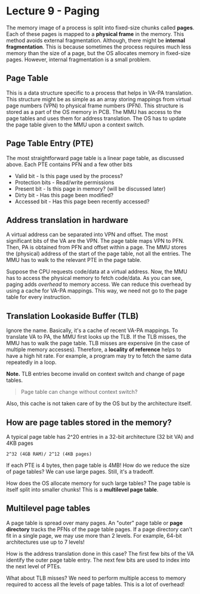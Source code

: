 # Lecture 9 - Paging

The memory image of a process is split into fixed-size chunks called **pages**. Each of these pages is mapped to a **physical frame** in the memory. This method avoids external fragmentation. Although, there might be **internal fragmentation**. This is because sometimes the process requires much less memory than the size of a page, but the OS allocates memory in fixed-size pages. However, internal fragmentation is a small problem.

## Page Table

This is a data structure specific to a process that helps in VA-PA translation. This structure might be as simple as an array storing mappings from virtual page numbers (VPN) to physical frame numbers (PFN). This structure is stored as a part of the OS memory in PCB. The MMU has access to the page tables and uses them for address translation. The OS has to update the page table given to the MMU upon a context switch.

## Page Table Entry (PTE)

The most straightforward page table is a linear page table, as discussed above. Each PTE contains PFN and a few other bits

- Valid bit - Is this page used by the process?
- Protection bits - Read/write permissions
- Present bit - Is this page in memory? (will be discussed later)
- Dirty bit - Has this page been modified?
- Accessed bit - Has this page been recently accessed?

## Address translation in hardware

A virtual address can be separated into VPN and offset. The most significant bits of the VA are the VPN. The page table maps VPN to PFN. Then, PA is obtained from PFN and offset within a page. The MMU stores the (physical) address of the start of the page table, not all the entries. The MMU has to walk to the relevant PTE in the page table.

Suppose the CPU requests code/data at a virtual address. Now, the MMU has to access the physical memory to fetch code/data. As you can see, paging adds *overhead* to memory access. We can reduce this overhead by using a cache for VA-PA mappings. This way, we need not go to the page table for every instruction. 

## Translation Lookaside Buffer (TLB)

Ignore the name. Basically, it's a cache of recent VA-PA mappings. To translate VA to PA, the MMU first looks up the TLB. If the TLB misses, the MMU has to walk the page table. TLB misses are expensive (in the case of multiple memory accesses). Therefore, a **locality of reference** helps to have a high hit rate. For example, a program may try to fetch the same data repeatedly in a loop.

**Note.** TLB entries become invalid on context switch and change of page tables.

> Page table can change without context switch?

Also, this cache is not taken care of by the OS but by the architecture itself.

## How are page tables stored in the memory?

A typical page table has 2^20 entries in a 32-bit architecture (32 bit VA) and 4KB pages

```
2^32 (4GB RAM)/ 2^12 (4KB pages)
```

If each PTE is 4 bytes, then page table is 4MB! How do we reduce the size of page tables? We can use large pages. Still, it's a tradeoff.

How does the OS allocate memory for such large tables? The page table is itself split into smaller chunks! This is a **multilevel page table**.

## Multilevel page tables

A page table is spread over many pages. An "outer" page table or **page directory** tracks the PFNs of the page table pages. If a page directory can't fit in a single page, we may use more than 2 levels. For example, 64-bit architectures use up to 7 levels!

How is the address translation done in this case? The first few bits of the VA identify the outer page table entry. The next few bits are used to index into the next level of PTEs.

What about TLB misses? We need to perform multiple access to memory required to access all the levels of page tables. This is a lot of overhead!